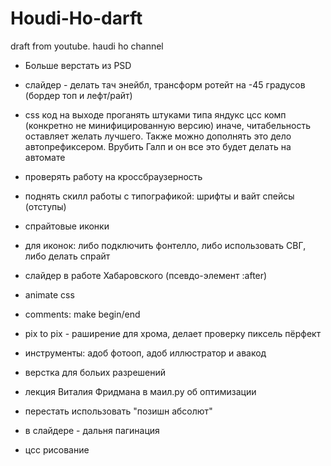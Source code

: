 # Houdi-Ho-darft
draft from youtube. haudi ho channel



  - Больше верстать из PSD  

  - слайдер - делать тач энейбл, трансформ ротейт на -45 градусов (бордер топ и лефт/райт)
 
  - css код на выходе проганять штуками типа яндукс цсс комп (конкретно не минифицированную версию) 
    иначе, читабельность оставляет желать лучшего. Также можно дополнять это дело автопрефиксером. Врубить
    Галп и он все это будет делать на автомате

  - проверять работу на кроссбраузерность

  - поднять скилл работы с типографикой: шрифты и вайт спейсы (отступы)

  - спрайтовые иконки

  - для иконок: либо подключить фонтелло, либо использовать СВГ, либо делать спрайт

  - слайдер в работе Хабаровского (псевдо-элемент :after)

  - animate css

  - comments: make begin/end

  - pix to pix  - раширение для хрома, делает проверку пиксель пёрфект

  - инструменты: адоб фотооп, адоб иллюстратор и авакод

  - верстка для больих разрешений

  - лекция Виталия Фридмана в маил.ру об оптимизации

  - перестать использовать "позишн абсолют"

  - в слайдере - дальня пагинация

  - цсс рисование
